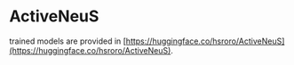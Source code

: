 # ActiveNeuS

trained models are provided in [https://huggingface.co/hsroro/ActiveNeuS](https://huggingface.co/hsroro/ActiveNeuS).
